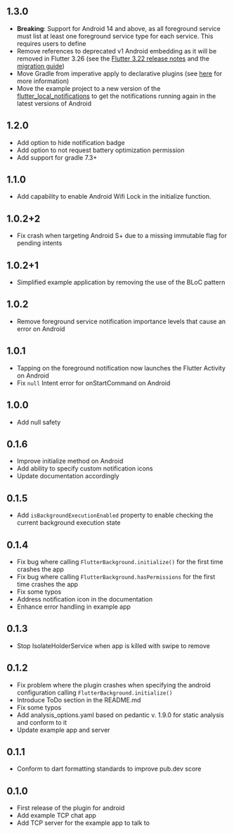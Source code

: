 ## 1.3.0

* **Breaking**: Support for Android 14 and above, as all foreground service must list at least one foreground service type for each service. This requires users to define
* Remove references to deprecated v1 Android embedding as it will be removed in Flutter 3.26 (see the [Flutter 3.22 release notes](https://medium.com/flutter/whats-new-in-flutter-3-22-fbde6c164fe3) and the [migration guide](https://docs.flutter.dev/release/breaking-changes/plugin-api-migration))
* Move Gradle from imperative apply to declarative plugins (see [here](https://docs.flutter.dev/release/breaking-changes/flutter-gradle-plugin-apply) for more information)
* Move the example project to a new version of the [flutter_local_notifications](https://pub.dev/packages/flutter_local_notifications) to get the notifications running again in the latest versions of Android

## 1.2.0

* Add option to hide notification badge
* Add option to not request battery optimization permission
* Add support for gradle 7.3+

## 1.1.0

* Add capability to enable Android Wifi Lock in the initialize function.

## 1.0.2+2

* Fix crash when targeting Android S+ due to a missing immutable flag for pending intents

## 1.0.2+1

* Simplified example application by removing the use of the BLoC pattern

## 1.0.2

* Remove foreground service notification importance levels that cause an error on Android

## 1.0.1

* Tapping on the foreground notification now launches the Flutter Activity on Android
* Fix `null` Intent error for onStartCommand on Android

## 1.0.0

* Add null safety

## 0.1.6

* Improve initialize method on Android
* Add ability to specify custom notification icons
* Update documentation accordingly

## 0.1.5

* Add `isBackgroundExecutionEnabled` property to enable checking the current background execution state

## 0.1.4

* Fix bug where calling `FlutterBackground.initialize()` for the first time crashes the app
* Fix bug where calling `FlutterBackground.hasPermissions` for the first time crashes the app
* Fix some typos
* Address notification icon in the documentation
* Enhance error handling in example app

## 0.1.3

* Stop IsolateHolderService when app is killed with swipe to remove

## 0.1.2

* Fix problem where the plugin crashes when specifying the android configuration calling `FlutterBackground.initialize()`
* Introduce ToDo section in the README.md
* Fix some typos
* Add analysis_options.yaml based on pedantic v. 1.9.0 for static analysis and conform to it
* Update example app and server

## 0.1.1

* Conform to dart formatting standards to improve pub.dev score

## 0.1.0

* First release of the plugin for android
* Add example TCP chat app
* Add TCP server for the example app to talk to
